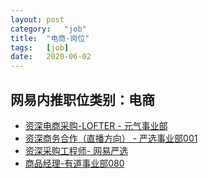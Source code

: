 ```yaml
---
layout:	post
category:	"job"
title:	"电商-岗位"
tags:	[job]
date:	2020-06-02
---
```

## 网易内推职位类别：电商
- [资深电商采购-LOFTER - 元气事业部](http://mobile.bole.netease.com/bole/boleDetail?id=20283&employeeId=346f03c3cda5f04c&key=all)
- [资深商务合作（直播方向） - 严选事业部001](http://mobile.bole.netease.com/bole/boleDetail?id=21502&employeeId=346f03c3cda5f04c&key=all)
- [资深采购工程师- 网易严选 ](http://mobile.bole.netease.com/bole/boleDetail?id=20262&employeeId=346f03c3cda5f04c&key=all)
- [商品经理-有道事业部080](http://mobile.bole.netease.com/bole/boleDetail?id=14646&employeeId=346f03c3cda5f04c&key=all)
